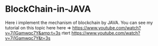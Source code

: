 # BlockChain-in-JAVA
Here i implement the mechanism of blockchain by JAVA. You can see my tutorial on this topic here here => https://www.youtube.com/watch?v=7j1Gamwqc7Y&amp;t=3s
rtert https://www.youtube.com/watch?v=7j1Gamwqc7Y&t=3s

